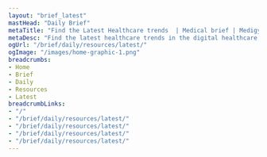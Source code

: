 ```yaml
---
layout: "brief_latest"
mastHead: "Daily Brief"
metaTitle: "Find the Latest Healthcare trends  | Medical brief | Medigy"
metaDesc: "Find the latest healthcare trends in the digital healthcare sector. Medigy showcases digital healthcare products with international standards."
ogUrl: "/brief/daily/resources/latest/"
ogImage: "/images/home-graphic-1.png"
breadcrumbs:
- Home
- Brief
- Daily
- Resources
- Latest
breadcrumbLinks:
- "/"
- "/brief/daily/resources/latest/"
- "/brief/daily/resources/latest/"
- "/brief/daily/resources/latest/"
- "/brief/daily/resources/latest/"
---
```

